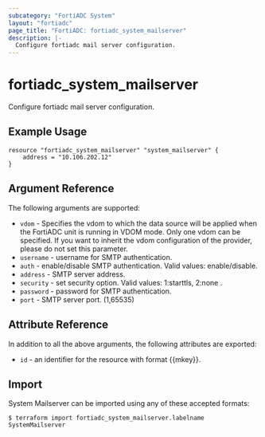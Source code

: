 ```yaml
---
subcategory: "FortiADC System"
layout: "fortiadc"
page_title: "FortiADC: fortiadc_system_mailserver"
description: |-
  Configure fortiadc mail server configuration.
---
```


# fortiadc_system_mailserver
Configure fortiadc mail server configuration.

## Example Usage
```hcl
resource "fortiadc_system_mailserver" "system_mailserver" {
	address = "10.106.202.12"
}

```

## Argument Reference

The following arguments are supported:

* `vdom` - Specifies the vdom to which the data source will be applied when the FortiADC unit is running in VDOM mode. Only one vdom can be specified. If you want to inherit the vdom configuration of the provider, please do not set this parameter.
* `username` - username for SMTP authentication. 
* `auth` - enable/disable SMTP authentication. Valid values: enable/disable.
* `address` - SMTP server address. 
* `security` - set security option. Valid values: 1:starttls, 2:none .
* `password` - password for SMTP authentication. 
* `port` - SMTP server port. (1,65535)

## Attribute Reference

In addition to all the above arguments, the following attributes are exported:
* `id` - an identifier for the resource with format {{mkey}}.

## Import
 System Mailserver can be imported using any of these accepted formats:
```
$ terraform import fortiadc_system_mailserver.labelname SystemMailserver
```
